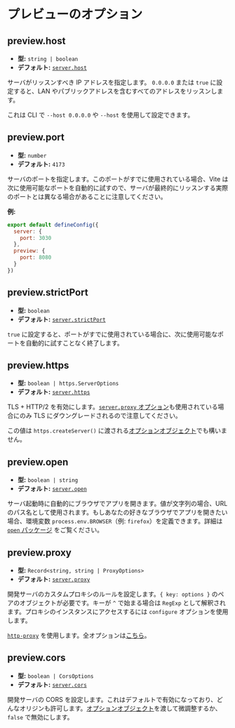 # プレビューのオプション

## preview.host

- **型:** `string | boolean`
- **デフォルト:** [`server.host`](#server_host)

サーバがリッスンすべき IP アドレスを指定します。
`0.0.0.0` または `true` に設定すると、LAN やパブリックアドレスを含むすべてのアドレスをリッスンします。

これは CLI で `--host 0.0.0.0` や `--host` を使用して設定できます。

## preview.port

- **型:** `number`
- **デフォルト:** `4173`

サーバのポートを指定します。このポートがすでに使用されている場合、Vite は次に使用可能なポートを自動的に試すので、サーバが最終的にリッスンする実際のポートとは異なる場合があることに注意してください。

**例:**

```js
export default defineConfig({
  server: {
    port: 3030
  },
  preview: {
    port: 8080
  }
})
```

## preview.strictPort

- **型:** `boolean`
- **デフォルト:** [`server.strictPort`](./server-options#server-strictport)

`true` に設定すると、ポートがすでに使用されている場合に、次に使用可能なポートを自動的に試すことなく終了します。

## preview.https

- **型:** `boolean | https.ServerOptions`
- **デフォルト:** [`server.https`](./server-options#server-https)

TLS + HTTP/2 を有効にします。[`server.proxy` オプション](./server-options#server-proxy)も使用されている場合にのみ TLS にダウングレードされるので注意してください。

この値は `https.createServer()` に渡される[オプションオブジェクト](https://nodejs.org/api/https.html#https_https_createserver_options_requestlistener)でも構いません。

## preview.open

- **型:** `boolean | string`
- **デフォルト:** [`server.open`](./server-options#server_open)

サーバ起動時に自動的にブラウザでアプリを開きます。値が文字列の場合、URL のパス名として使用されます。もしあなたの好きなブラウザでアプリを開きたい場合、環境変数 `process.env.BROWSER`（例: `firefox`）を定義できます。詳細は [`open` パッケージ](https://github.com/sindresorhus/open#app) をご覧ください。

## preview.proxy

- **型:** `Record<string, string | ProxyOptions>`
- **デフォルト:** [`server.proxy`](./server-options#server_proxy)

開発サーバのカスタムプロキシのルールを設定します。`{ key: options }` のペアのオブジェクトが必要です。キーが `^` で始まる場合は `RegExp` として解釈されます。プロキシのインスタンスにアクセスするには `configure` オプションを使用します。

[`http-proxy`](https://github.com/http-party/node-http-proxy) を使用します。全オプションは[こちら](https://github.com/http-party/node-http-proxy#options)。

## preview.cors

- **型:** `boolean | CorsOptions`
- **デフォルト:** [`server.cors`](./server-options#server_proxy)

開発サーバの CORS を設定します。これはデフォルトで有効になっており、どんなオリジンも許可します。[オプションオブジェクト](https://github.com/expressjs/cors)を渡して微調整するか、`false` で無効にします。
